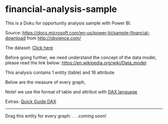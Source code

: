 # financial-analysis-sample

This is a Doku for opportunity analysis sample with Power BI.

Source: 
https://docs.microsoft.com/en-us/power-bi/sample-financial-download from http://obvience.com/

The dataset: [Click here](https://drive.google.com/file/d/1FksIGLFiNE3fdoKdYrAcIW0YzaQ7Mnvy/view?usp=sharing)

Before going further, we need understand the concept of the data model, please read the link below:
https://en.wikipedia.org/wiki/Data_model

This analysis contains 1 entity (table) and 16 attribute

Below are the measure of every graph,

Note! we use the format of table and attribut with [DAX language](https://docs.microsoft.com/en-us/power-bi/desktop-quickstart-learn-dax-basics) 

Extras: [Quick Guide DAX](https://support.office.com/en-us/article/quickstart-learn-dax-basics-in-30-minutes-51744643-c2a5-436a-bdf6-c895762bec1a?omkt=en-US&ui=en-US&rs=en-US&ad=US)

---------------------------------------------------------------------------
Drag this entity for every graph: 
.
.
.coming soon!
